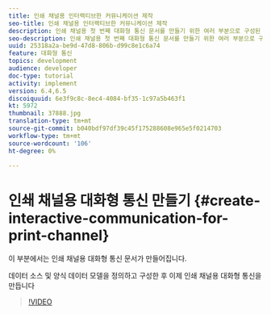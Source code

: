 ```yaml
---
title: 인쇄 채널용 인터랙티브한 커뮤니케이션 제작
seo-title: 인쇄 채널용 인터랙티브한 커뮤니케이션 제작
description: 인쇄 채널용 첫 번째 대화형 통신 문서를 만들기 위한 여러 부분으로 구성된 자습서의 6부분입니다. 이 부분에서는 인쇄 채널용 대화형 통신 문서가 만들어집니다.
seo-description: 인쇄 채널용 첫 번째 대화형 통신 문서를 만들기 위한 여러 부분으로 구성된 자습서의 6부분입니다. 이 부분에서는 인쇄 채널용 대화형 통신 문서가 만들어집니다.
uuid: 25318a2a-be9d-47d8-806b-d99c8e1c6a74
feature: 대화형 통신
topics: development
audience: developer
doc-type: tutorial
activity: implement
version: 6.4,6.5
discoiquuid: 6e3f9c8c-8ec4-4084-bf35-1c97a5b463f1
kt: 5972
thumbnail: 37888.jpg
translation-type: tm+mt
source-git-commit: b040bdf97df39c45f175288608e965e5f0214703
workflow-type: tm+mt
source-wordcount: '106'
ht-degree: 0%

---
```



# 인쇄 채널용 대화형 통신 만들기 {#create-interactive-communication-for-print-channel}

이 부분에서는 인쇄 채널용 대화형 통신 문서가 만들어집니다.

데이터 소스 및 양식 데이터 모델을 정의하고 구성한 후 이제 인쇄 채널용 대화형 통신을 만듭니다

>[!VIDEO](https://video.tv.adobe.com/v/37888/?quality=9)
